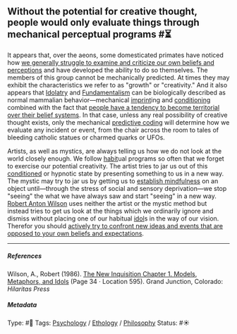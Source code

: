 ## Without the potential for creative thought, people would only evaluate things through mechanical perceptual programs  #⏳

It appears that, over the aeons, some domesticated primates have noticed how [we generally struggle to examine and criticize our own beliefs and perceptions](We%20generally%20struggle%20to%20examine%20and%20criticize%20our%20own%20beliefs%20and%20perceptions.md) and have developed the ability to do so themselves. The members of this group cannot be mechanically predicted. At times they may exhibit the characteristics we refer to as "growth" or "creativity." And it also appears that [Idolatry](Idolatry.md) and [Fundamentalism](Fundamentalism.md) can be biologically described as normal mammalian behavior—mechanical [imprint](Imprint.md)ing and [conditioning](Conditioning.md) combined with the fact that [people have a tendency to become territorial over their belief systems](People%20have%20a%20tendency%20to%20become%20territorial%20over%20their%20belief%20systems.md). In that case, unless any real possibility of creative thought exists, only the mechanical [predictive coding](Predictive%20coding.md) will determine how we evaluate any incident or event, from the chair across the room to tales of bleeding catholic statues or charmed quarks or UFOs. 

Artists, as well as mystics, are always telling us how we do not look at the world closely enough. We follow [habit](Habit.md)ual programs so often that we forget to exercise our potential creativity. The artist tries to jar us out of this [conditioned](Conditioning.md) or hypnotic state by presenting something to us in a new way. The mystic may try to jar us by getting us to [establish mindfulness](The%20establishments%20of%20mindfulness.md) on an object until—through the stress of social and sensory deprivation—we stop "seeing" the what we have always saw and start "seeing" in a new way. [Robert Anton Wilson]() uses neither the artist or the mystic method but instead tries to get us look at the things which we ordinarily ignore and dismiss without placing one of our habitual [idol](Idol.md)s in the way of our vision. Therefor you should [actively try to confront new ideas and events that are opposed to your own beliefs and expectations](Actively%20try%20to%20confront%20new%20ideas%20and%20events%20that%20are%20opposed%20to%20your%20own%20beliefs%20and%20expectations.md).

---

##### References

Wilson, A., Robert (1986). [The New Inquisition Chapter 1. Models, Metaphors, and Idols](The%20New%20Inquisition%20Chapter%201.%20Models,%20Metaphors,%20and%20Idols.md) (Page 34 · Location 595). Grand Junction, Colorado: *Hilaritas Press*

##### Metadata

Type: #🔴 
Tags: [Psychology](Psychology.md) / [Ethology]() / [Philosophy](Philosophy.md) 
Status: #☀️ 

